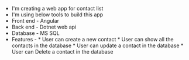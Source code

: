 * I'm creating a web app for contact list
* I'm using below tools to build this app
* Front end - Angular
* Back end - Dotnet web api 
* Database - MS SQL
* Features - * User can create a new contact
            * User can show all the contacts in the database
            * User can update a contact in the database
            * User can Delete a contact in the database
